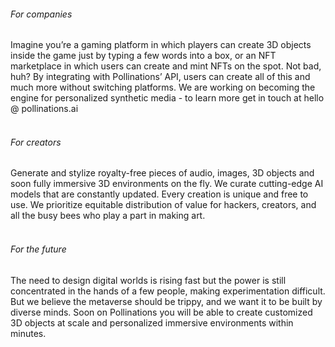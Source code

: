 ###### For companies

Imagine you’re a gaming platform in which players can create 3D objects inside the game just by typing a few words into a box, or an NFT marketplace in which users can create and mint NFTs on the spot. Not bad, huh?
By integrating with Pollinations’ API, users can create all of this and much more without switching platforms.
We are working on becoming the engine for personalized synthetic media - to learn more get in touch at hello @ pollinations.ai
<br/><br/>

###### For creators

Generate and stylize royalty-free pieces of audio, images, 3D objects and soon fully immersive 3D environments on the fly.
We curate cutting-edge AI models that are constantly updated. Every creation is unique and free to use.
We prioritize equitable distribution of value for hackers, creators, and all the busy bees who play a part in making art.
<br/><br/>

###### For the future

The need to design digital worlds is rising fast but the power is still concentrated in the hands of a few people, making experimentation difficult. But we believe the metaverse should be trippy, and we want it to be built by diverse minds. Soon on Pollinations you will be able to create customized 3D objects at scale and personalized immersive environments within minutes.
<br/><br/>
